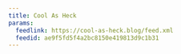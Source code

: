 ```yaml
---
title: Cool As Heck
params:
  feedlink: https://cool-as-heck.blog/feed.xml
  feedid: ae9f5fd5f4a2bc8150e419813d9c1b31
---
```

